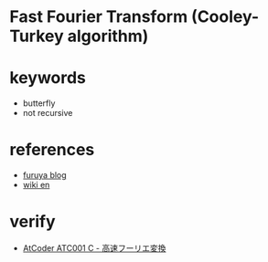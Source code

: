 # Fast Fourier Transform (Cooley-Turkey algorithm)


# keywords
- butterfly
- not recursive


# references
- [furuya blog](https://www.creativ.xyz/fast-fourier-transform/)
- [wiki en](https://en.wikipedia.org/wiki/Cooley%E2%80%93Tukey_FFT_algorithm)



# verify
- [AtCoder ATC001 C - 高速フーリエ変換](https://atcoder.jp/contests/atc001/tasks/fft_c)
